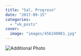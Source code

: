 ```yaml
---
title: "Sal, Progreso"
date: "2017-09-15"
categories: 
  - "vk_posts"
cover:
  image: "images/456240061.jpg"
---
```


![Additional Photo](https://vodpop.ru/wp-content/uploads/2023/07/456240062.jpg)
